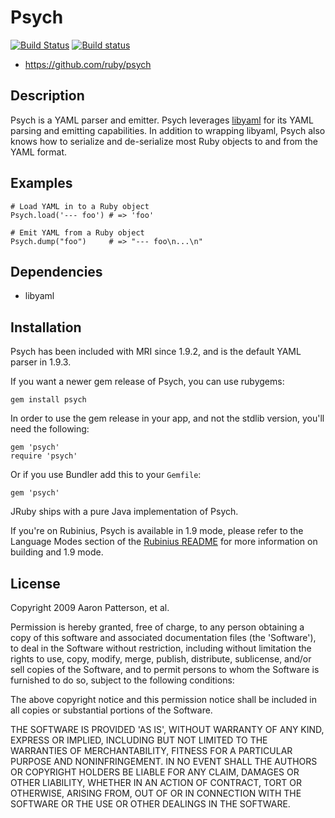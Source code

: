 # Psych

[![Build Status](https://travis-ci.org/ruby/psych.svg?branch=master)](https://travis-ci.org/ruby/psych)
[![Build status](https://ci.appveyor.com/api/projects/status/2t6x109xfmbx209k/branch/master?svg=true)](https://ci.appveyor.com/project/ruby/psych/branch/master)

*   https://github.com/ruby/psych

## Description

Psych is a YAML parser and emitter.  Psych leverages
[libyaml](http://pyyaml.org/wiki/LibYAML) for its YAML parsing and emitting
capabilities.  In addition to wrapping libyaml, Psych also knows how to
serialize and de-serialize most Ruby objects to and from the YAML format.

## Examples

    # Load YAML in to a Ruby object
    Psych.load('--- foo') # => 'foo'

    # Emit YAML from a Ruby object
    Psych.dump("foo")     # => "--- foo\n...\n"

## Dependencies

*   libyaml

## Installation

Psych has been included with MRI since 1.9.2, and is the default YAML parser
in 1.9.3.

If you want a newer gem release of Psych, you can use rubygems:

    gem install psych

In order to use the gem release in your app, and not the stdlib version,
you'll need the following:

    gem 'psych'
    require 'psych'

Or if you use Bundler add this to your `Gemfile`:

    gem 'psych'

JRuby ships with a pure Java implementation of Psych.

If you're on Rubinius, Psych is available in 1.9 mode, please refer to the
Language Modes section of the [Rubinius
README](https://github.com/rubinius/rubinius#readme) for more information on
building and 1.9 mode.

## License

Copyright 2009 Aaron Patterson, et al.

Permission is hereby granted, free of charge, to any person obtaining a copy
of this software and associated documentation files (the 'Software'), to deal
in the Software without restriction, including without limitation the rights
to use, copy, modify, merge, publish, distribute, sublicense, and/or sell
copies of the Software, and to permit persons to whom the Software is
furnished to do so, subject to the following conditions:

The above copyright notice and this permission notice shall be included in all
copies or substantial portions of the Software.

THE SOFTWARE IS PROVIDED 'AS IS', WITHOUT WARRANTY OF ANY KIND, EXPRESS OR
IMPLIED, INCLUDING BUT NOT LIMITED TO THE WARRANTIES OF MERCHANTABILITY,
FITNESS FOR A PARTICULAR PURPOSE AND NONINFRINGEMENT. IN NO EVENT SHALL THE
AUTHORS OR COPYRIGHT HOLDERS BE LIABLE FOR ANY CLAIM, DAMAGES OR OTHER
LIABILITY, WHETHER IN AN ACTION OF CONTRACT, TORT OR OTHERWISE, ARISING FROM,
OUT OF OR IN CONNECTION WITH THE SOFTWARE OR THE USE OR OTHER DEALINGS IN THE
SOFTWARE.
